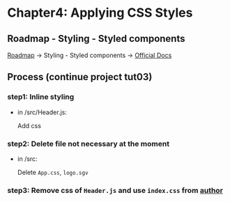 # Chapter4:  Applying CSS Styles

## Roadmap - Styling - Styled components

[Roadmap](https://roadmap.sh/react)    ->    Styling - Styled components   ->    [Official Docs](https://styled-components.com)

## Process (continue project tut03)

### step1: Inline styling

- in /src/Header.js:

  Add css 

### step2: Delete file not necessary at the moment

- in /src:

  Delete `App.css`, `logo.sgv`

### step3: Remove css of `Header.js` and use `index.css` from [author](https://www.youtube.com/watch?v=RVFAyFWO4go&t=1092s)
